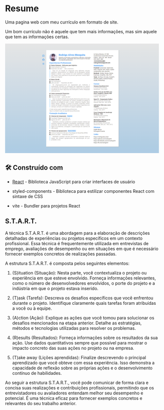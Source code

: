 # Resume

Uma pagina web com meu currículo em formato de site.

Um bom currículo não é aquele que tem mais informações, mas sim aquele que tem as informações certas.

![ScreenShot](https://raw.githubusercontent.com/Rodrigo54/resume/main/snapshot.png)

## 🛠️ Construído com

- [React](https://pt-br.reactjs.org/) - Biblioteca JavaScript para criar interfaces de usuário

- styled-components - Biblioteca para estilizar componentes React com sintaxe de CSS

- vite - Bundler para projetos React

## S.T.A.R.T.

A técnica S.T.A.R.T. é uma abordagem para a elaboração de descrições detalhadas de experiências ou projetos específicos em um contexto profissional. Essa técnica é frequentemente utilizada em entrevistas de emprego, avaliações de desempenho ou em situações em que é necessário fornecer exemplos concretos de realizações passadas.

A estrutura S.T.A.R.T. é composta pelos seguintes elementos:

1. (S)ituation (Situação): Nesta parte, você contextualiza o projeto ou experiência em que esteve envolvido. Forneça informações relevantes, como o número de desenvolvedores envolvidos, o porte do projeto e a indústria em que o projeto estava inserido.

2. (T)ask (Tarefa): Descreva os desafios específicos que você enfrentou durante o projeto. Identifique claramente quais tarefas foram atribuídas a você ou à equipe.

3. (A)ction (Ação): Explique as ações que você tomou para solucionar os desafios mencionados na etapa anterior. Detalhe as estratégias, métodos e tecnologias utilizadas para resolver os problemas.

4. (R)esults (Resultados): Forneça informações sobre os resultados da sua ação. Use dados quantitativos sempre que possível para mostrar o impacto concreto das suas ações no projeto ou na empresa.

5. (T)ake away (Lições aprendidas): Finalize descrevendo o principal aprendizado que você obteve com essa experiência. Isso demonstra a capacidade de reflexão sobre as próprias ações e o desenvolvimento contínuo de habilidades.

Ao seguir a estrutura S.T.A.R.T., você pode comunicar de forma clara e concisa suas realizações e contribuições profissionais, permitindo que os entrevistadores ou avaliadores entendam melhor seu desempenho e potencial. É uma técnica eficaz para fornecer exemplos concretos e relevantes do seu trabalho anterior.




